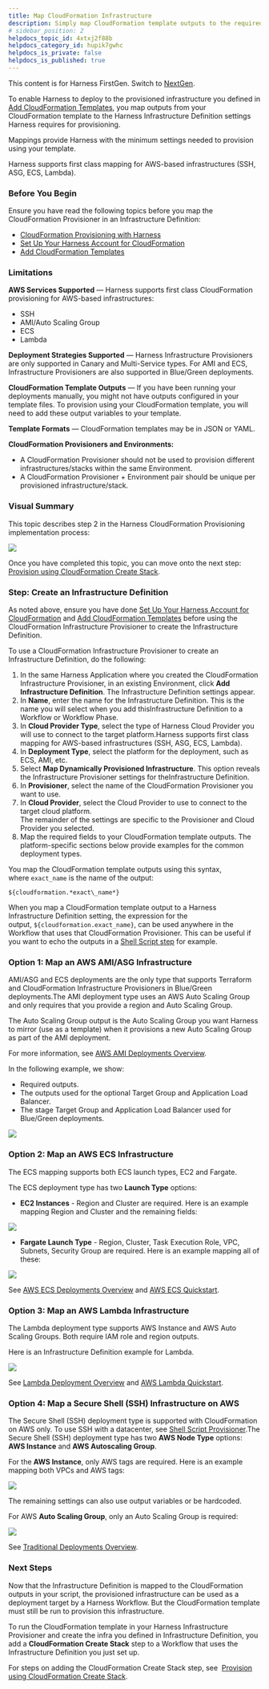 ```yaml
---
title: Map CloudFormation Infrastructure
description: Simply map CloudFormation template outputs to the required Harness settings.
# sidebar_position: 2
helpdocs_topic_id: 4xtxj2f88b
helpdocs_category_id: hupik7gwhc
helpdocs_is_private: false
helpdocs_is_published: true
---
```


This content is for Harness FirstGen. Switch to [NextGen](/docs/continuous-delivery/cd-infrastructure/cloudformation-infra/cloud-formation-how-tos.md).

To enable Harness to deploy to the provisioned infrastructure you defined in [Add CloudFormation Templates](add-cloud-formation-templates.md), you map outputs from your CloudFormation template to the Harness Infrastructure Definition settings Harness requires for provisioning.

Mappings provide Harness with the minimum settings needed to provision using your template.

Harness supports first class mapping for AWS-based infrastructures (SSH, ASG, ECS, Lambda).

### Before You Begin

Ensure you have read the following topics before you map the CloudFormation Provisioner in an Infrastructure Definition:

* [CloudFormation Provisioning with Harness](../../concepts-cd/deployment-types/cloud-formation-provisioning-with-harness.md)
* [Set Up Your Harness Account for CloudFormation](cloud-formation-account-setup.md)
* [Add CloudFormation Templates](add-cloud-formation-templates.md)

### Limitations

**AWS Services Supported** — Harness supports first class CloudFormation provisioning for AWS-based infrastructures:

* SSH
* AMI/Auto Scaling Group
* ECS
* Lambda

**Deployment Strategies Supported** — Harness Infrastructure Provisioners are only supported in Canary and Multi-Service types. For AMI and ECS, Infrastructure Provisioners are also supported in Blue/Green deployments.

**CloudFormation Template Outputs** — If you have been running your deployments manually, you might not have outputs configured in your template files. To provision using your CloudFormation template, you will need to add these output variables to your template.

**Template Formats** — CloudFormation templates may be in JSON or YAML.

**CloudFormation Provisioners and Environments:**

* A CloudFormation Provisioner should not be used to provision different infrastructures/stacks within the same Environment.
* A CloudFormation Provisioner + Environment pair should be unique per provisioned infrastructure/stack.

### Visual Summary

This topic describes step 2 in the Harness CloudFormation Provisioning implementation process:

![](./static/map-cloud-formation-infrastructure-05.png)

Once you have completed this topic, you can move onto the next step: [Provision using CloudFormation Create Stack](provision-cloudformation-create-stack.md).

### Step: Create an Infrastructure Definition

As noted above, ensure you have done [Set Up Your Harness Account for CloudFormation](cloud-formation-account-setup.md) and [Add CloudFormation Templates](add-cloud-formation-templates.md) before using the CloudFormation Infrastructure Provisioner to create the Infrastructure Definition.

To use a CloudFormation Infrastructure Provisioner to create an ​Infrastructure Definition, do the following:

1. In the same Harness Application where you created the CloudFormation Infrastructure Provisioner, in an existing Environment, click **Add ​Infrastructure Definition**. The ​Infrastructure Definition settings appear.
2. In **Name**, enter the name for the ​Infrastructure Definition. This is the name you will select when you add this ​Infrastructure Definition to a Workflow or Workflow Phase.
3. In **Cloud Provider Type**, select the type of Harness Cloud Provider you will use to connect to the target platform.Harness supports first class mapping for AWS-based infrastructures (SSH, ASG, ECS, Lambda).
4. In **Deployment Type**, select the platform for the deployment, such as ECS, AMI, etc.
5. Select **Map Dynamically Provisioned Infrastructure**. This option reveals the Infrastructure Provisioner settings for the ​Infrastructure Definition.
6. In **Provisioner**, select the name of the CloudFormation Provisioner you want to use.
7. In **Cloud Provider**, select the Cloud Provider to use to connect to the target cloud platform.  
The remainder of the settings are specific to the Provisioner and Cloud Provider you selected.
8. Map the required fields to your CloudFormation template outputs. The platform-specific sections below provide examples for the common deployment types.

You map the CloudFormation template outputs using this syntax, where `exact_name` is the name of the output:


```
${cloudformation.*exact\_name*}
```
When you map a CloudFormation template output to a Harness Infrastructure Definition setting, the expression for the output, `${cloudformation.exact_name​}`, can be used anywhere in the Workflow that uses that CloudFormation Provisioner. This can be useful if you want to echo the outputs in a [Shell Script step](../../model-cd-pipeline/workflows/capture-shell-script-step-output.md) for example.

### Option 1: Map an AWS AMI/ASG Infrastructure

AMI/ASG and ECS deployments are the only type that supports Terraform and CloudFormation Infrastructure Provisioners in Blue/Green deployments.The AMI deployment type uses an AWS Auto Scaling Group and only requires that you provide a region and Auto Scaling Group.

The Auto Scaling Group output is the Auto Scaling Group you want Harness to mirror (use as a template) when it provisions a new Auto Scaling Group as part of the AMI deployment.

For more information, see [AWS AMI Deployments Overview](../../concepts-cd/deployment-types/aws-ami-deployments-overview.md).

In the following example, we show:

* Required outputs.
* The outputs used for the optional Target Group and Application Load Balancer.
* The stage Target Group and Application Load Balancer used for Blue/Green deployments.

![](./static/map-cloud-formation-infrastructure-06.png)

### Option 2: Map an AWS ECS Infrastructure

The ECS mapping supports both ECS launch types, EC2 and Fargate.

The ECS deployment type has two **Launch Type** options:

* **EC2 Instances** - Region and Cluster are required. Here is an example mapping Region and Cluster and the remaining fields:

![](./static/map-cloud-formation-infrastructure-07.png)

* **Fargate Launch Type** - Region, Cluster, Task Execution Role, VPC, Subnets, Security Group are required. Here is an example mapping all of these:

![](./static/map-cloud-formation-infrastructure-08.png)

See [AWS ECS Deployments Overview](../../concepts-cd/deployment-types/aws-ecs-deployments-overview.md) and [AWS ECS Quickstart](../../../first-gen-quickstarts/aws-ecs-deployments.md).

### Option 3: Map an AWS Lambda Infrastructure

The Lambda deployment type supports AWS Instance and AWS Auto Scaling Groups. Both require IAM role and region outputs.

Here is an Infrastructure Definition example for Lambda.

![](./static/map-cloud-formation-infrastructure-09.png)

See [Lambda Deployment Overview](../lambda-deployments/lambda-deployment-overview.md) and [AWS Lambda Quickstart](../../../first-gen-quickstarts/aws-lambda-deployments.md).

### Option 4: Map a Secure Shell (SSH) Infrastructure on AWS

The Secure Shell (SSH) deployment type is supported with CloudFormation on AWS only. To use SSH with a datacenter, see [Shell Script Provisioner](../../model-cd-pipeline/infrastructure-provisioner/ssh-provisioner-category/shell-script-provisioner.md).The Secure Shell (SSH) deployment type has two **AWS Node Type** options: **AWS Instance** and **AWS Autoscaling Group**.

For the **AWS Instance**, only AWS tags are required. Here is an example mapping both VPCs and AWS tags:

![](./static/map-cloud-formation-infrastructure-10.png)

The remaining settings can also use output variables or be hardcoded.

For AWS **Auto Scaling Group**, only an Auto Scaling Group is required:

![](./static/map-cloud-formation-infrastructure-11.png)

See [Traditional Deployments Overview](../../traditional-deployments/traditional-deployments-overview.md).

### Next Steps

Now that the Infrastructure Definition is mapped to the CloudFormation outputs in your script, the provisioned infrastructure can be used as a deployment target by a Harness Workflow. But the CloudFormation template must still be run to provision this infrastructure.

To run the CloudFormation template in your Harness Infrastructure Provisioner and create the infra you defined in Infrastructure Definition, you add a **CloudFormation Create Stack** step to a Workflow that uses the Infrastructure Definition you just set up.

For steps on adding the CloudFormation Create Stack step, see  [Provision using CloudFormation Create Stack](provision-cloudformation-create-stack.md).

